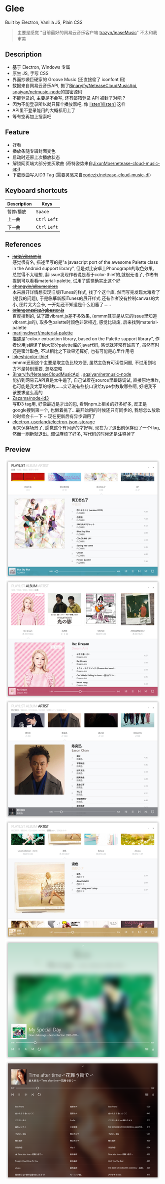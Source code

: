 # Glee
Built by Electron, Vanilla JS, Plain CSS
> 主要是感觉 "目前最好的网易云音乐客户端 [trazyn/ieaseMusic](https://github.com/trazyn/ieaseMusic)" 不太和我审美

## Description
- 基于 Electron, Windows 专属
- 原生 JS, 手写 CSS
- 界面抄袭巨硬家的 Groove Music (还直接偷了 iconfont 用)
- 数据来自网易云音乐API, 搬了[Binaryify/NeteaseCloudMusicApi](https://github.com/Binaryify/NeteaseCloudMusicApi/blob/master/util/crypto.js), [sqaiyan/netmusic-node](https://github.com/sqaiyan/netmusic-node/blob/master/crypto.js)的加密源码
- 不能登录的, 主要是不会写, 还有邮箱登录 API 被封了对吧 ?
- 因为不能登录所以就只算个播放器吧, 像 [listen1/listen1](https://github.com/listen1/listen1) 这样
- API里不登录能用的大概都用上了
- 等有空再加上搜索吧

## Feature
- 好看
- 播放条随专辑封面变色
- 启动时还原上次播放状态
- 解锁网页端大部分变灰歌曲 (奇特姿势来自[JixunMoe/netease-cloud-music-api](https://github.com/JixunMoe/netease-cloud-music-api))
- 下载歌曲写入ID3 Tag (需要灵感来自[codezjx/netease-cloud-music-dl](https://github.com/codezjx/netease-cloud-music-dl))

## Keyboard shortcuts

Description            | Keys
-----------------------| -----------------------
暂停/播放              | <kbd>Space</kbd>
上一曲                 | <kbd>Ctrl</kbd> <kbd>Left</kbd>
下一曲                 | <kbd>Ctrl</kbd> <kbd>Left</kbd>

## References
- ~~[jariz/vibrant.js](https://github.com/jariz/vibrant.js)~~  
感觉很有名, 描述里写的是"a javascript port of the awesome Palette class in the Android support library", 但是对比安卓上Phonograph的取色效果，总觉得不太理想, 翻issue发现作者说是基于color-thief的,就很无语了, 作者有提到可以看看material-palette, 试用了感觉确实比这个好
- ~~[chengyin/albumcolors](https://github.com/chengyin/albumcolors)~~  
本来展开详情想实现旧版iTunes的样式, 找了个这个库, 然而写完发现太难看了(是我的问题), 于是临摹新版iTunes的展开样式
还有作者没有控制canvas的大小, 图片太大会卡, 一开始还不知道是什么阻塞了......
- ~~[briangonzalez/rgbaster.js](https://github.com/briangonzalez/rgbaster.js)~~  
百度搜到的, 试了跟vibrant.js差不多效果, (emmm其实是从它的issue里知道vibrant.js的), 取多色palette时颜色非常相近, 感觉比较废, 后来找到material-palette
- [marijnvdwerf/material-palette](https://github.com/marijnvdwerf/material-palette)  
描述是"colour extraction library, based on the Palette support library", 作者说用js翻译了绝大部分palette库的java代码, 感觉就非常有诚意了, 虽然有时还是蜜汁取色, 不过相比之下效果还算好, 也有可能是心里作用吧
- [lokesh/color-thief](https://github.com/lokesh/color-thief/)  
emmm还用这个主要是取主色比较方便, 虽然主色有可读性问题, 不过用到地方不是特别重要, 忽略忽略
- [Binaryify/NeteaseCloudMusicApi](https://github.com/Binaryify/NeteaseCloudMusicApi) , [sqaiyan/netmusic-node](https://github.com/sqaiyan/netmusic-node)  
能扒到网易云API真是太牛逼了, 自己试着在source里跟踪调试, 直接原地爆炸, 也可能是我太菜的缘故......实话说有些接口没给type参数取哪些啊, 好吧我不该要求这么高的
- [Zazama/node-id3](https://github.com/Zazama/node-id3)  
写ID3 tag用, 好像最近是才出的包, 看到npm上相关的好多好多, 反正是google搜到第一个, 也懒着挑了...最开始用的时候还只有同步的, 我想怎么放歌的时候会卡一下 ~ 现在更新后有异步调用了
- [electron-userland/electron-json-storage](https://github.com/electron-userland/electron-json-storage)  
用来保存场景了, 感觉这个有同步的才好啊, 现在为了退出前保存设了一个flag, 然而一刷新就退出...调试麻烦了好多, 写代码的时候还是注释掉了

## Preview
![1](./screenshot/1.png)
![2](./screenshot/2.png)
![3](./screenshot/3.png)
![4](./screenshot/4.png)
![5](./screenshot/5.png)
![6](./screenshot/6.png)